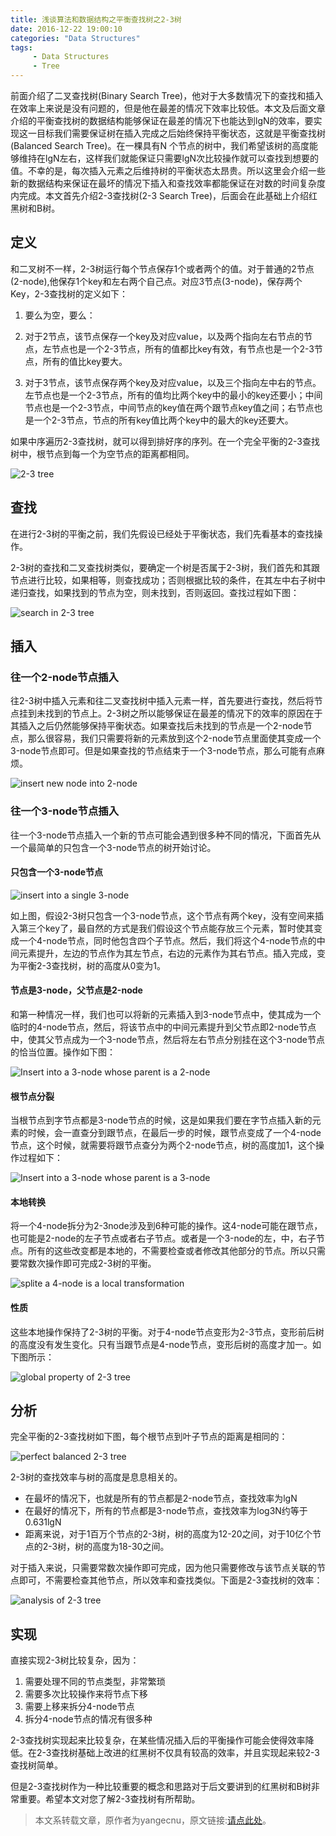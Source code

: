 ```yaml
---
title: 浅谈算法和数据结构之平衡查找树之2-3树
date: 2016-12-22 19:00:10
categories: "Data Structures"
tags: 
     - Data Structures
     - Tree
---
```


前面介绍了二叉查找树(Binary Search Tree)，他对于大多数情况下的查找和插入在效率上来说是没有问题的，但是他在最差的情况下效率比较低。本文及后面文章介绍的平衡查找树的数据结构能够保证在最差的情况下也能达到lgN的效率，要实现这一目标我们需要保证树在插入完成之后始终保持平衡状态，这就是平衡查找树(Balanced Search Tree)。在一棵具有N 个节点的树中，我们希望该树的高度能够维持在lgN左右，这样我们就能保证只需要lgN次比较操作就可以查找到想要的值。不幸的是，每次插入元素之后维持树的平衡状态太昂贵。所以这里会介绍一些新的数据结构来保证在最坏的情况下插入和查找效率都能保证在对数的时间复杂度内完成。本文首先介绍2-3查找树(2-3 Search Tree)，后面会在此基础上介绍红黑树和B树。

<!-- more -->

## 定义

和二叉树不一样，2-3树运行每个节点保存1个或者两个的值。对于普通的2节点(2-node),他保存1个key和左右两个自己点。对应3节点(3-node)，保存两个Key，2-3查找树的定义如下：
1. 要么为空，要么：

2. 对于2节点，该节点保存一个key及对应value，以及两个指向左右节点的节点，左节点也是一个2-3节点，所有的值都比key有效，有节点也是一个2-3节点，所有的值比key要大。

3. 对于3节点，该节点保存两个key及对应value，以及三个指向左中右的节点。左节点也是一个2-3节点，所有的值均比两个key中的最小的key还要小；中间节点也是一个2-3节点，中间节点的key值在两个跟节点key值之间；右节点也是一个2-3节点，节点的所有key值比两个key中的最大的key还要大。

如果中序遍历2-3查找树，就可以得到排好序的序列。在一个完全平衡的2-3查找树中，根节点到每一个为空节点的距离都相同。

![2-3 tree][1]

## 查找

在进行2-3树的平衡之前，我们先假设已经处于平衡状态，我们先看基本的查找操作。

2-3树的查找和二叉查找树类似，要确定一个树是否属于2-3树，我们首先和其跟节点进行比较，如果相等，则查找成功；否则根据比较的条件，在其左中右子树中递归查找，如果找到的节点为空，则未找到，否则返回。查找过程如下图：

![search in 2-3 tree][2]

## 插入

### 往一个2-node节点插入

往2-3树中插入元素和往二叉查找树中插入元素一样，首先要进行查找，然后将节点挂到未找到的节点上。2-3树之所以能够保证在最差的情况下的效率的原因在于其插入之后仍然能够保持平衡状态。如果查找后未找到的节点是一个2-node节点，那么很容易，我们只需要将新的元素放到这个2-node节点里面使其变成一个3-node节点即可。但是如果查找的节点结束于一个3-node节点，那么可能有点麻烦。

![insert new node into 2-node][3]

### 往一个3-node节点插入

往一个3-node节点插入一个新的节点可能会遇到很多种不同的情况，下面首先从一个最简单的只包含一个3-node节点的树开始讨论。

#### 只包含一个3-node节点

![insert into a single 3-node][4]

如上图，假设2-3树只包含一个3-node节点，这个节点有两个key，没有空间来插入第三个key了，最自然的方式是我们假设这个节点能存放三个元素，暂时使其变成一个4-node节点，同时他包含四个子节点。然后，我们将这个4-node节点的中间元素提升，左边的节点作为其左节点，右边的元素作为其右节点。插入完成，变为平衡2-3查找树，树的高度从0变为1。

#### 节点是3-node，父节点是2-node

和第一种情况一样，我们也可以将新的元素插入到3-node节点中，使其成为一个临时的4-node节点，然后，将该节点中的中间元素提升到父节点即2-node节点中，使其父节点成为一个3-node节点，然后将左右节点分别挂在这个3-node节点的恰当位置。操作如下图：


![Insert into a 3-node whose parent is a 2-node][5]

#### 根节点分裂

当根节点到字节点都是3-node节点的时候，这是如果我们要在字节点插入新的元素的时候，会一直查分到跟节点，在最后一步的时候，跟节点变成了一个4-node节点，这个时候，就需要将跟节点查分为两个2-node节点，树的高度加1，这个操作过程如下：


![Insert into a 3-node whose parent is a 3-node][6]

#### 本地转换

将一个4-node拆分为2-3node涉及到6种可能的操作。这4-node可能在跟节点，也可能是2-node的左子节点或者右子节点。或者是一个3-node的左，中，右子节点。所有的这些改变都是本地的，不需要检查或者修改其他部分的节点。所以只需要常数次操作即可完成2-3树的平衡。

![splite a 4-node is a local transformation][7]

#### 性质

这些本地操作保持了2-3树的平衡。对于4-node节点变形为2-3节点，变形前后树的高度没有发生变化。只有当跟节点是4-node节点，变形后树的高度才加一。如下图所示：

![global property of 2-3 tree][8]

## 分析
完全平衡的2-3查找树如下图，每个根节点到叶子节点的距离是相同的：

![perfect balanced 2-3 tree][9]

2-3树的查找效率与树的高度是息息相关的。

- 在最坏的情况下，也就是所有的节点都是2-node节点，查找效率为lgN
- 在最好的情况下，所有的节点都是3-node节点，查找效率为log3N约等于0.631lgN
- 距离来说，对于1百万个节点的2-3树，树的高度为12-20之间，对于10亿个节点的2-3树，树的高度为18-30之间。

对于插入来说，只需要常数次操作即可完成，因为他只需要修改与该节点关联的节点即可，不需要检查其他节点，所以效率和查找类似。下面是2-3查找树的效率：

![analysis of 2-3 tree][10]

## 实现
直接实现2-3树比较复杂，因为：

1. 需要处理不同的节点类型，非常繁琐
2. 需要多次比较操作来将节点下移
3. 需要上移来拆分4-node节点
4. 拆分4-node节点的情况有很多种

2-3查找树实现起来比较复杂，在某些情况插入后的平衡操作可能会使得效率降低。在2-3查找树基础上改进的红黑树不仅具有较高的效率，并且实现起来较2-3查找树简单。

但是2-3查找树作为一种比较重要的概念和思路对于后文要讲到的红黑树和B树非常重要。希望本文对您了解2-3查找树有所帮助。

>本文系转载文章，原作者为yangecnu，原文链接:[请点此处][11]。



  [1]: //qn.atecher.com/mts/20180417/3852376548230144
  [2]: //qn.atecher.com/mts/20180417/3852376536810496
  [3]: //qn.atecher.com/mts/20180417/3852376537089024
  [4]: //qn.atecher.com/mts/20180417/3852376537416704
  [5]: //qn.atecher.com/mts/20180417/3852376542184448
  [6]: //qn.atecher.com/mts/20180417/3852376542299136
  [7]: //qn.atecher.com/mts/20180417/3852376543986688
  [8]: //qn.atecher.com/mts/20180417/3852376545215488
  [9]: //qn.atecher.com/mts/20180417/3852376546264064
  [10]: //qn.atecher.com/mts/20180417/3852376548197376
  [11]: http://www.cnblogs.com/yangecnu/p/Introduce-2-3-Search-Tree.html


